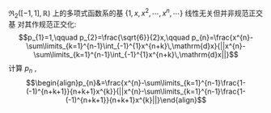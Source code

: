 
$\mathfrak{R}_{2}([-1,1],\mathbb{R})$ 上的多项式函数系的基 $\{1,x,x^{2},\cdots,x^{n},\cdots\}$ 线性无关但并非规范正交基
对其作规范正交化: $$p_{1}=1,\qquad p_{2}=\frac{\sqrt{6}}{2}x,\qquad p_{n}=\frac{x^{n}-\sum\limits_{k=1}^{n-1}\int_{-1}^{1}x^{n+k}\,\mathrm{d}x}{||x^{n}-\sum\limits_{k=1}^{n-1}\int_{-1}^{1}x^{n+k}\,\mathrm{d}x||}$$计算 $p_{n}$ , $$\begin{align}p_{n}&=\frac{x^{n}-\sum\limits_{k=1}^{n-1}\frac{1-(-1)^{n+k+1}}{n+k+1}x^{k}}{||x^{n}-\sum\limits_{k=1}^{n-1}\frac{1-(-1)^{n+k+1}}{n+k+1}x^{k}||}\end{align}$$